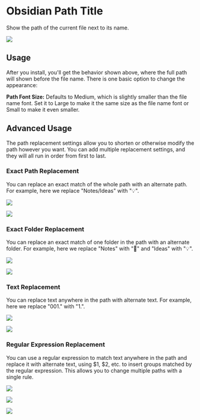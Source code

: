 # Obsidian Path Title

Show the path of the current file next to its name.

![](https://cdn.zappy.app/2480008e89fcb8b9ca52eacaf7022f8b.png)

## Usage

After you install, you'll get the behavior shown above, where the full path will shown before the file name. There is one basic option to change the appearance:

**Path Font Size:** Defaults to Medium, which is slightly smaller than the file name font. Set it to Large to make it the same size as the file name font or Small to make it even smaller.

## Advanced Usage

The path replacement settings allow you to shorten or otherwise modify the path however you want. You can add multiple replacement settings, and they will all run in order from first to last.

### Exact Path Replacement

You can replace an exact match of the whole path with an alternate path. For example, here we replace "Notes/Ideas" with "💡".

![](https://cdn.zappy.app/c7c80545823b131908a173aff455059a.png)

![](https://cdn.zappy.app/b3f04d7599f777aba73faf432df023de.png)

### Exact Folder Replacement

You can replace an exact match of one folder in the path with an alternate folder. For example, here we replace "Notes" with "📝" and "Ideas" with "💡".

![](https://cdn.zappy.app/44c39537ea4aef649577a854a335f92c.png)

![](https://cdn.zappy.app/2ebeb35ecd46ce5325f071323f9f8e66.png)

### Text Replacement

You can replace text anywhere in the path with alternate text. For example, here we replace "001." with "1.".

![](https://cdn.zappy.app/54641a2295ecde28d2b3ab08d43f074e.png)

![](https://cdn.zappy.app/1ce42f3bce22a390ffb31bf218e5a61b.png)

### Regular Expression Replacement

You can use a regular expression to match text anywhere in the path and replace it with alternate text, using $1, $2, etc. to insert groups matched by the regular expression. This allows you to change multiple paths with a single rule.

![](https://cdn.zappy.app/4a49fc9af3368e517121c63a2c7274ad.png)

![](https://cdn.zappy.app/1ce42f3bce22a390ffb31bf218e5a61b.png)

![](https://cdn.zappy.app/8ca611abe0aefcac318ec13c149a6c11.png)
